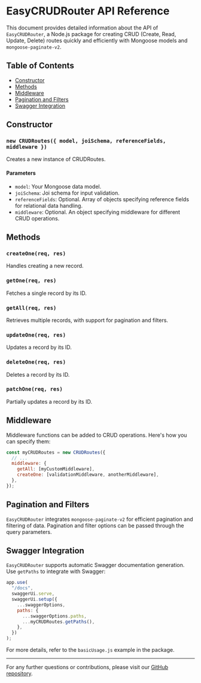# EasyCRUDRouter API Reference

This document provides detailed information about the API of `EasyCRUDRouter`, a Node.js package for creating CRUD (Create, Read, Update, Delete) routes quickly and efficiently with Mongoose models and `mongoose-paginate-v2`.

## Table of Contents

- [Constructor](#constructor)
- [Methods](#methods)
- [Middleware](#middleware)
- [Pagination and Filters](#pagination-and-filters)
- [Swagger Integration](#swagger-integration)

## Constructor

### `new CRUDRoutes({ model, joiSchema, referenceFields, middleware })`

Creates a new instance of CRUDRoutes.

#### Parameters

- `model`: Your Mongoose data model.
- `joiSchema`: Joi schema for input validation.
- `referenceFields`: Optional. Array of objects specifying reference fields for relational data handling.
- `middleware`: Optional. An object specifying middleware for different CRUD operations.

## Methods

### `createOne(req, res)`

Handles creating a new record.

### `getOne(req, res)`

Fetches a single record by its ID.

### `getAll(req, res)`

Retrieves multiple records, with support for pagination and filters.

### `updateOne(req, res)`

Updates a record by its ID.

### `deleteOne(req, res)`

Deletes a record by its ID.

### `patchOne(req, res)`

Partially updates a record by its ID.

## Middleware

Middleware functions can be added to CRUD operations. Here's how you can specify them:

```javascript
const myCRUDRoutes = new CRUDRoutes({
  // ...
  middleware: {
    getAll: [myCustomMiddleware],
    createOne: [validationMiddleware, anotherMiddleware],
  },
});
```

## Pagination and Filters

`EasyCRUDRouter` integrates `mongoose-paginate-v2` for efficient pagination and filtering of data. Pagination and filter options can be passed through the query parameters.

## Swagger Integration

`EasyCRUDRouter` supports automatic Swagger documentation generation. Use `getPaths` to integrate with Swagger:

```javascript
app.use(
  "/docs",
  swaggerUi.serve,
  swaggerUi.setup({
    ...swaggerOptions,
    paths: {
      ...swaggerOptions.paths,
      ...myCRUDRoutes.getPaths(),
    },
  })
);
```

For more details, refer to the `basicUsage.js` example in the package.

---

For any further questions or contributions, please visit our [GitHub repository](#).
